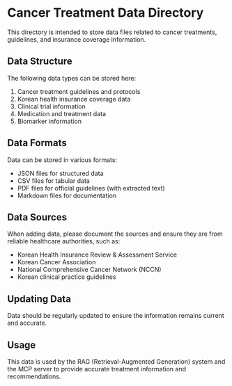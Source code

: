 # Cancer Treatment Data Directory

This directory is intended to store data files related to cancer treatments, guidelines, and insurance coverage information.

## Data Structure

The following data types can be stored here:

1. Cancer treatment guidelines and protocols
2. Korean health insurance coverage data
3. Clinical trial information
4. Medication and treatment data
5. Biomarker information

## Data Formats

Data can be stored in various formats:

- JSON files for structured data
- CSV files for tabular data
- PDF files for official guidelines (with extracted text)
- Markdown files for documentation

## Data Sources

When adding data, please document the sources and ensure they are from reliable healthcare authorities, such as:

- Korean Health Insurance Review & Assessment Service
- Korean Cancer Association
- National Comprehensive Cancer Network (NCCN)
- Korean clinical practice guidelines

## Updating Data

Data should be regularly updated to ensure the information remains current and accurate.

## Usage

This data is used by the RAG (Retrieval-Augmented Generation) system and the MCP server to provide accurate treatment information and recommendations. 